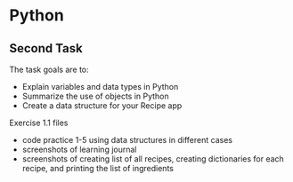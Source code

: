 # Python

## Second Task

The task goals are to:

- Explain variables and data types in Python
- Summarize the use of objects in Python
- Create a data structure for your Recipe app

Exercise 1.1 files

- code practice 1-5 using data structures in different cases
- screenshots of learning journal
- screenshots of creating list of all recipes, creating dictionaries for each recipe, and printing the list of ingredients
